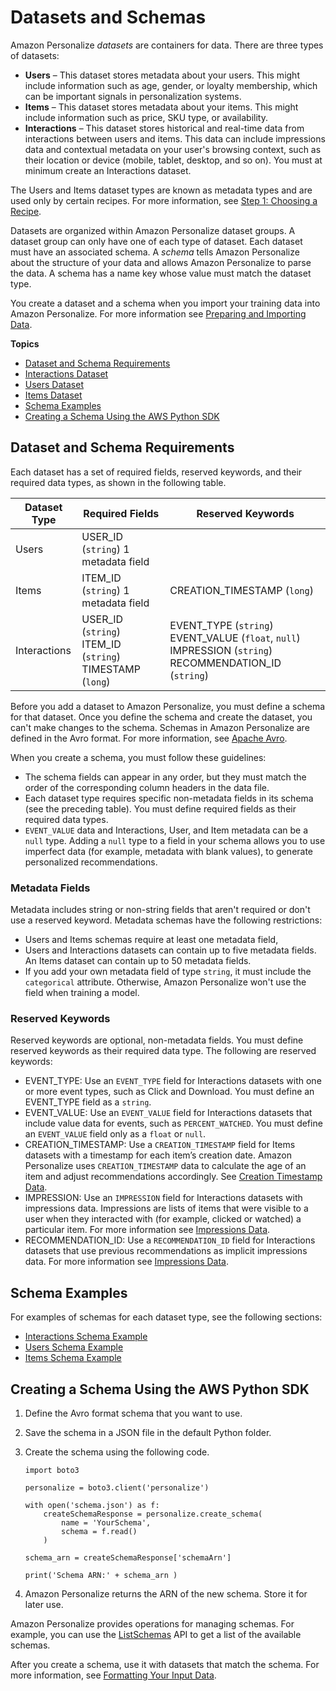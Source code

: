 # Datasets and Schemas<a name="how-it-works-dataset-schema"></a>

Amazon Personalize *datasets* are containers for data\. There are three types of datasets:
+ **Users** – This dataset stores metadata about your users\. This might include information such as age, gender, or loyalty membership, which can be important signals in personalization systems\.
+ **Items** – This dataset stores metadata about your items\. This might include information such as price, SKU type, or availability\.
+ **Interactions** – This dataset stores historical and real\-time data from interactions between users and items\. This data can include impressions data and contextual metadata on your user's browsing context, such as their location or device \(mobile, tablet, desktop, and so on\)\. You must at minimum create an Interactions dataset\.

The Users and Items dataset types are known as metadata types and are used only by certain recipes\. For more information, see [Step 1: Choosing a Recipe](working-with-predefined-recipes.md)\.

Datasets are organized within Amazon Personalize dataset groups\. A dataset group can only have one of each type of dataset\. Each dataset must have an associated schema\. A *schema* tells Amazon Personalize about the structure of your data and allows Amazon Personalize to parse the data\. A schema has a name key whose value must match the dataset type\. 

 You create a dataset and a schema when you import your training data into Amazon Personalize\. For more information see [Preparing and Importing Data](data-prep.md)\. 

**Topics**
+ [Dataset and Schema Requirements](#dataset-requirements)
+ [Interactions Dataset](interactions-datasets.md)
+ [Users Dataset](users-datasets.md)
+ [Items Dataset](items-datasets.md)
+ [Schema Examples](#schema-examples)
+ [Creating a Schema Using the AWS Python SDK](#python-schema-ex)

## Dataset and Schema Requirements<a name="dataset-requirements"></a>

Each dataset has a set of required fields, reserved keywords, and their required data types, as shown in the following table\.


| Dataset Type | Required Fields | Reserved Keywords | 
| --- | --- | --- | 
| Users |  USER\_ID \(`string`\) 1 metadata field  |  | 
| Items |  ITEM\_ID \(`string`\) 1 metadata field  |  CREATION\_TIMESTAMP \(`long`\)  | 
| Interactions |  USER\_ID \(`string`\) ITEM\_ID \(`string`\) TIMESTAMP \(`long`\)  |  EVENT\_TYPE \(`string`\) EVENT\_VALUE \(`float`, `null`\) IMPRESSION \(`string`\) RECOMMENDATION\_ID \(`string`\)  | 

Before you add a dataset to Amazon Personalize, you must define a schema for that dataset\. Once you define the schema and create the dataset, you can't make changes to the schema\. Schemas in Amazon Personalize are defined in the Avro format\. For more information, see [Apache Avro](https://avro.apache.org/docs/current/)\. 

When you create a schema, you must follow these guidelines:
+ The schema fields can appear in any order, but they must match the order of the corresponding column headers in the data file\.
+ Each dataset type requires specific non\-metadata fields in its schema \(see the preceding table\)\. You must define required fields as their required data types\.
+ `EVENT_VALUE` data and Interactions, User, and Item metadata can be a `null` type\. Adding a `null` type to a field in your schema allows you to use imperfect data \(for example, metadata with blank values\), to generate personalized recommendations\.

### Metadata Fields<a name="metadata-fields"></a>

 Metadata includes string or non\-string fields that aren't required or don't use a reserved keyword\. Metadata schemas have the following restrictions: 
+ Users and Items schemas require at least one metadata field,
+ Users and Interactions datasets can contain up to five metadata fields\. An Items dataset can contain up to 50 metadata fields\. 
+ If you add your own metadata field of type `string`, it must include the `categorical` attribute\. Otherwise, Amazon Personalize won't use the field when training a model\. 

### Reserved Keywords<a name="reserved-keywords"></a>

Reserved keywords are optional, non\-metadata fields\. You must define reserved keywords as their required data type\. The following are reserved keywords:
+ EVENT\_TYPE: Use an `EVENT_TYPE` field for Interactions datasets with one or more event types, such as Click and Download\. You must define an EVENT\_TYPE field as a `string`\.
+ EVENT\_VALUE: Use an `EVENT_VALUE` field for Interactions datasets that include value data for events, such as `PERCENT_WATCHED`\. You must define an `EVENT_VALUE` field only as a `float` or `null`\.
+  CREATION\_TIMESTAMP: Use a `CREATION_TIMESTAMP` field for Items datasets with a timestamp for each item’s creation date\. Amazon Personalize uses `CREATION_TIMESTAMP` data to calculate the age of an item and adjust recommendations accordingly\. See [Creation Timestamp Data](creation-timestamp-data.md)\. 
+  IMPRESSION: Use an `IMPRESSION` field for Interactions datasets with impressions data\. Impressions are lists of items that were visible to a user when they interacted with \(for example, clicked or watched\) a particular item\. For more information see [Impressions Data](interactions-impressions-metadata.md)\. 
+  RECOMMENDATION\_ID: Use a `RECOMMENDATION_ID` field for Interactions datasets that use previous recommendations as implicit impressions data\. For more information see [Impressions Data](interactions-impressions-metadata.md)\. 

## Schema Examples<a name="schema-examples"></a>

For examples of schemas for each dataset type, see the following sections:
+  [Interactions Schema Example](schema-examples-interactions.md) 
+  [Users Schema Example](schema-examples-users.md) 
+  [Items Schema Example](schema-examples-items.md) 

## Creating a Schema Using the AWS Python SDK<a name="python-schema-ex"></a>

1. Define the Avro format schema that you want to use\.

1. Save the schema in a JSON file in the default Python folder\.

1. Create the schema using the following code\.

   ```
   import boto3
   
   personalize = boto3.client('personalize')
   
   with open('schema.json') as f:
       createSchemaResponse = personalize.create_schema(
           name = 'YourSchema',
           schema = f.read()
       )
   
   schema_arn = createSchemaResponse['schemaArn']
   
   print('Schema ARN:' + schema_arn )
   ```

1. Amazon Personalize returns the ARN of the new schema\. Store it for later use\.

Amazon Personalize provides operations for managing schemas\. For example, you can use the [ListSchemas](API_ListSchemas.md) API to get a list of the available schemas\.

After you create a schema, use it with datasets that match the schema\. For more information, see [Formatting Your Input Data](data-prep-formatting.md)\. 